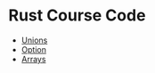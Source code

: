 # Rust Course Code

- [Unions](video-018/src/main.rs)
- [Option<T>](video-019/src/main.rs)
- [Arrays](video-020/src/main.rs)